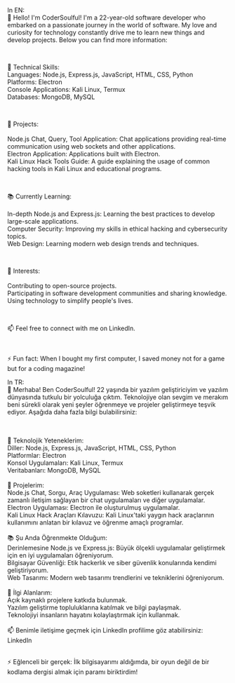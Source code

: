 In EN:<BR>
👋 Hello! I'm CoderSoulful! I'm a 22-year-old software developer who embarked on a passionate journey in the world of software. My love and curiosity for technology constantly drive me to learn new things and develop projects. Below you can find more information:

<BR>

🚀 Technical Skills:<BR>
Languages: Node.js, Express.js, JavaScript, HTML, CSS, Python<BR>
Platforms: Electron<BR>
Console Applications: Kali Linux, Termux<BR>
Databases: MongoDB, MySQL<BR>

<BR>

💼 Projects:<BR><BR>
Node.js Chat, Query, Tool Application: Chat applications providing real-time communication using web sockets and other applications.<BR>
Electron Application: Applications built with Electron.<BR>
Kali Linux Hack Tools Guide: A guide explaining the usage of common hacking tools in Kali Linux and educational programs.<BR>

<BR>

📚 Currently Learning:<BR><BR>
In-depth Node.js and Express.js: Learning the best practices to develop large-scale applications.<BR>
Computer Security: Improving my skills in ethical hacking and cybersecurity topics.<BR>
Web Design: Learning modern web design trends and techniques.<BR>

<BR>

🌟 Interests:<BR><BR>
Contributing to open-source projects.<BR>
Participating in software development communities and sharing knowledge.<BR>
Using technology to simplify people's lives.<BR>

<BR>

📫 Feel free to connect with me on LinkedIn.<BR>

<BR>

⚡ Fun fact: When I bought my first computer, I saved money not for a game but for a coding magazine!


In TR:<BR>
👋 Merhaba! Ben CoderSoulful! 22 yaşında bir yazılım geliştiriciyim ve yazılım dünyasında tutkulu bir yolculuğa çıktım. Teknolojiye olan sevgim ve merakım beni sürekli olarak yeni şeyler öğrenmeye ve projeler geliştirmeye teşvik ediyor. Aşağıda daha fazla bilgi bulabilirsiniz:<BR><BR>

<BR>🚀 Teknolojik Yeteneklerim:<BR>
Diller: Node.js, Express.js, JavaScript, HTML, CSS, Python<BR>
Platformlar: Electron<BR>
Konsol Uygulamaları: Kali Linux, Termux<BR>
Veritabanları: MongoDB, MySQL<BR>
<BR>💼 Projelerim:<BR>
Node.js Chat, Sorgu, Araç Uygulaması: Web soketleri kullanarak gerçek zamanlı iletişim sağlayan bir chat uygulamaları ve diğer uygulamalar.<BR>
Electron Uygulaması: Electron ile oluşturulmuş uygulamalar.<BR>
Kali Linux Hack Araçları Kılavuzu: Kali Linux'taki yaygın hack araçlarının kullanımını anlatan bir kılavuz ve öğrenme amaçlı programlar.<BR>
<BR>📚 Şu Anda Öğrenmekte Olduğum:<BR>
Derinlemesine Node.js ve Express.js: Büyük ölçekli uygulamalar geliştirmek için en iyi uygulamaları öğreniyorum.<BR>
Bilgisayar Güvenliği: Etik hackerlık ve siber güvenlik konularında kendimi geliştiriyorum.<BR>
Web Tasarımı: Modern web tasarımı trendlerini ve tekniklerini öğreniyorum.<BR>
<BR>🌟 İlgi Alanlarım:<BR>
Açık kaynaklı projelere katkıda bulunmak.<BR>
Yazılım geliştirme topluluklarına katılmak ve bilgi paylaşmak.<BR>
Teknolojiyi insanların hayatını kolaylaştırmak için kullanmak.<BR>
<BR>📫 Benimle iletişime geçmek için LinkedIn profilime göz atabilirsiniz: LinkedIn<BR>

<BR>⚡ Eğlenceli bir gerçek: İlk bilgisayarımı aldığımda, bir oyun değil de bir kodlama dergisi almak için paramı biriktirdim!<BR>
